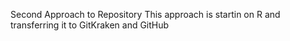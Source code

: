 Second Approach to Repository
This approach is startin on R and transferring it to GitKraken and GitHub